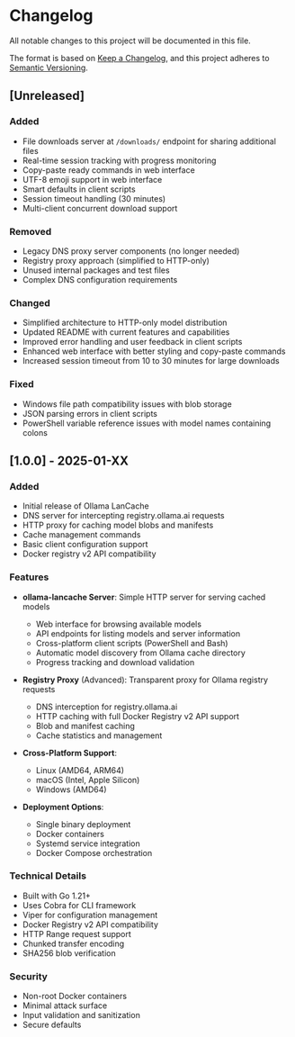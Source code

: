 # Changelog

All notable changes to this project will be documented in this file.

The format is based on [Keep a Changelog](https://keepachangelog.com/en/1.0.0/),
and this project adheres to [Semantic Versioning](https://semver.org/spec/v2.0.0.html).

## [Unreleased]

### Added
- File downloads server at `/downloads/` endpoint for sharing additional files
- Real-time session tracking with progress monitoring
- Copy-paste ready commands in web interface
- UTF-8 emoji support in web interface
- Smart defaults in client scripts
- Session timeout handling (30 minutes)
- Multi-client concurrent download support

### Removed
- Legacy DNS proxy server components (no longer needed)
- Registry proxy approach (simplified to HTTP-only)
- Unused internal packages and test files
- Complex DNS configuration requirements

### Changed
- Simplified architecture to HTTP-only model distribution
- Updated README with current features and capabilities
- Improved error handling and user feedback in client scripts
- Enhanced web interface with better styling and copy-paste commands
- Increased session timeout from 10 to 30 minutes for large downloads

### Fixed
- Windows file path compatibility issues with blob storage
- JSON parsing errors in client scripts
- PowerShell variable reference issues with model names containing colons

## [1.0.0] - 2025-01-XX

### Added
- Initial release of Ollama LanCache
- DNS server for intercepting registry.ollama.ai requests
- HTTP proxy for caching model blobs and manifests
- Cache management commands
- Basic client configuration support
- Docker registry v2 API compatibility

### Features
- **ollama-lancache Server**: Simple HTTP server for serving cached models
  - Web interface for browsing available models
  - API endpoints for listing models and server information
  - Cross-platform client scripts (PowerShell and Bash)
  - Automatic model discovery from Ollama cache directory
  - Progress tracking and download validation

- **Registry Proxy** (Advanced): Transparent proxy for Ollama registry requests
  - DNS interception for registry.ollama.ai
  - HTTP caching with full Docker Registry v2 API support
  - Blob and manifest caching
  - Cache statistics and management

- **Cross-Platform Support**:
  - Linux (AMD64, ARM64)
  - macOS (Intel, Apple Silicon)
  - Windows (AMD64)

- **Deployment Options**:
  - Single binary deployment
  - Docker containers
  - Systemd service integration
  - Docker Compose orchestration

### Technical Details
- Built with Go 1.21+
- Uses Cobra for CLI framework
- Viper for configuration management
- Docker Registry v2 API compatibility
- HTTP Range request support
- Chunked transfer encoding
- SHA256 blob verification

### Security
- Non-root Docker containers
- Minimal attack surface
- Input validation and sanitization
- Secure defaults
